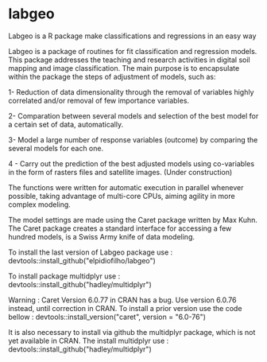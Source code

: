 # labgeo
Labgeo is a R package make classifications and regressions in an easy way

Labgeo is a package of routines for fit classification and regression models. This package addresses the teaching and research activities in digital soil mapping and image classification. The main purpose is to encapsulate within the package the steps of adjustment of models, such as:

  1- Reduction of data dimensionality through the removal of variables
  highly correlated and/or removal of few importance variables.
  
  2- Comparation between several models and selection of the best model for a
  certain set of data, automatically.
  
  3- Model a large number of response variables (outcome) by comparing the
  several models for each one.
  
  4 - Carry out the prediction of the best adjusted models using co-variables
  in the form of rasters files and satellite images. (Under construction)
  
  The functions were written for automatic execution in parallel whenever possible,
  taking advantage of multi-core CPUs, aiming agility in more complex modeling.
  
  The model settings are made using the Caret package written by Max Kuhn.
  The Caret package creates a standard interface for accessing a few hundred models,
  is a Swiss Army knife of data modeling.

To install the last version of Labgeo package use : devtools::install_github("elpidiofilho/labgeo")

To install package multidplyr use : devtools::install_github("hadley/multidplyr")

Warning : Caret Version 6.0.77 in CRAN has a bug. Use version 6.0.76 instead, until correction in CRAN. To install a prior version use the code bellow : devtools::install_version("caret", version = "6.0-76")

It is also necessary to install via github the multidplyr package, which is not yet available in CRAN. The install multidplyr use :
devtools::install_github("hadley/multidplyr")
 
